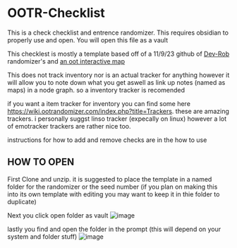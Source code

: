 # OOTR-Checklist
This is a check checklist and entrence randomizer. 
This requires obsidian to properly use and open. 
You will open this file as a vault 

This checklest is mostly a template based off of a 11/9/23 github of [Dev-Rob](https://github.com/rrealmuto/OoT-Randomizer) randomizer's and [an oot interactive map](https://ootmap.com/)

This does not track inventory nor is an actual tracker for anything however it will allow you to note down what you get aswell as link up notes (named as maps) in a node graph. so a inventory tracker is recomended 

if you want a item tracker for inventory you can find some here https://wiki.ootrandomizer.com/index.php?title=Trackers. these are amazing trackers. i personally suggst linso tracker (expecally on linux) however a lot of emotracker trackers are rather nice too.

instructions for how to add and remove checks are in the how to use

## HOW TO OPEN 
First Clone and unzip. it is suggested to place the template in a named folder for the randomizer or the seed number (if you plan on making this into its own template with editing you may want to keep it in thie folder to duplicate)

Next you click open folder as vault 
![image](https://github.com/KaziiTheAvali/OOTR-Checklist/assets/87594664/1144cc0a-9eeb-45c0-b4f3-2551dfcd29b8)

lastly you find and open the folder in the prompt (this will depend on your system and folder stuff)
![image](https://github.com/KaziiTheAvali/OOTR-Checklist/assets/87594664/149ab2b8-8514-446a-96fc-7930573f258e)

